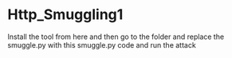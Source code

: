 # Http_Smuggling1


Install the tool from here and then go to the folder and replace the smuggle.py with this smuggle.py code and run the attack
